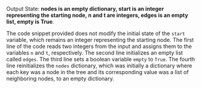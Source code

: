 Output State: **nodes is an empty dictionary, start is an integer representing the starting node, n and t are integers, edges is an empty list, empty is True**.

The code snippet provided does not modify the initial state of the `start` variable, which remains an integer representing the starting node. The first line of the code reads two integers from the input and assigns them to the variables `n` and `t`, respectively. The second line initializes an empty list called `edges`. The third line sets a boolean variable `empty` to `True`. The fourth line reinitializes the `nodes` dictionary, which was initially a dictionary where each key was a node in the tree and its corresponding value was a list of neighboring nodes, to an empty dictionary.